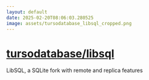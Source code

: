 ```yaml
---
layout: default
date: 2025-02-20T08:06:03.280525
image: assets/tursodatabase_libsql_cropped.png
---
```


# [tursodatabase/libsql](https://github.com/tursodatabase/libsql)

LibSQL, a SQLite fork with remote and replica features
